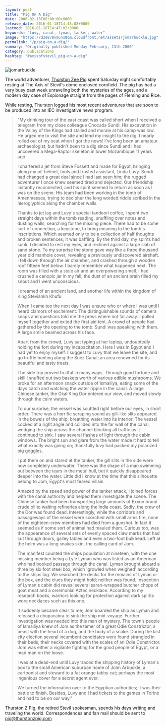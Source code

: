 ```yaml
---
layout: post
title: "Pig On A Dig"
date: 2006-02-13T06:00:00+0000
release_date: 2016-01-18T14:45:02+0000
lastmod: 2016-01-18T14:47:02+0000
keywords: "luvy, canal, lyman, tanker, water"
image: "https://d3e878vmunx8cm.cloudfront.net/assets/jomarbuckle.jpg"
permalink: "/p/pig-on-a-dig/"
summary: "Originally published Monday February, 13th 2006"
category: publications
hashtag: "#axisofstevil_pig-on-a-dig"
---
```


[id_1]: https://d3e878vmunx8cm.cloudfront.net/assets/jomarbuckle.jpg "jomarbuckle"
![jomarbuckle][id_1]

The world adventurer, [Thurston Zee Pig](/p/thurston "Thurston Zee Pig") spent Saturday night comfortably resting at The Axis of Stevil's dome enclosed cornfield. The pig has had a very busy past week unraveling both the mysteries of the ages, and a modern day case of Espionage straight from the pages of Fleming and Rice. 

While resting, Thurston logged his most recent adventures that are soon to be produced into an IEC investigative news program.

> "My drinking tour of the east coast was called short when I received a telegram from my close colleague Chocada Sundi. His excavation in the Valley of the Kings had stalled and morale at his camp was low. He urged me to visit the site and lend my insight to the dig. I nearly rolled out of my seat when I got the news! I've long been an amateur archaeologist, but hadn't been to a dig since Sundi and I had uncovered a Mega-Raptor skeleton in lower Mozambique 11 years ago. 
> 
> I chartered a jet from Steve Fossett and made for Egypt, bringing along my pif helmet, tools and trusted assistant, Linda Luvy. Sundi had changed a great deal since I had last seen him; the rugged adventurer I once knew seemed tired and dejected. Our friendship instantly reconnected, and his spirit seemed to return as soon as I was on the scene. His team had been working in the tomb of Amenmesses, trying to decipher the long worded riddle scribed in the hieroglyphics along the chamber walls.
> 
> Thanks to jet lag and Luvy's special tandoori coffee, I spent two straight days within the tomb reading, snuffling over notes and dusting walls; searching for the missing piece. There had to be some sort of connection, a keystone, to bring meaning to the tomb's inscriptions. Which seemed only to be a collection of half thoughts and broken sentences; it was baffling. By the third day, my spirits had sunk. I decided to rest my eyes, and reclined against a large slab of sand stone. To my surprise the stone gave way like a three thousand year old manhole cover, revealing a previously undiscovered airshaft. I fell down through the air chamber, and crashed through a wooden roof fifteen feet below. I barely remember what happened next. The room was filled with a stale air and an overpowering smell. I had crushed a canopic jar in my fall, the dust of an ancient brain filled my snout and I went unconscious. 
> 
> I dreamed of an ancient land, and another life within the kingdom of King Steviankh Khufu
> 
> When I came too the next day I was unsure who or where I was until I heard clamors of excitement. The distinguishable sounds of camera snaps and questions told me the press where not far away. I pulled myself together and exited the first aid tent. A crowd of people had gathered by the opening to the tomb. Sundi was speaking with them. A large smile beamed across his face.
> 
> Apart from the crowd, Luvy sat typing at her laptop, undoubtedly holding the fort during my incapacitation. Here I was in Egypt and I had yet to enjoy myself. I suggest to Luvy that we leave the site, and go truffle hunting along the Suez Canal; an area renowned for its beautiful and tasty treats.
> 
> The side trip proved fruitful in many ways. Through good fortune and skill I snuffed out two baskets worth of various edible mushrooms. We broke for an afternoon snack outside of Ismailiya, eating some of the days catch and watching the water ripple in the canal. A large Chinese tanker, the Okal King Dor entered our view, and moved slowly through the calm waters.
> 
> To our surprise, the vessel was scuttled right before our eyes, in short order. There was a horrific scraping sound as gill-like slits appeared in the bowels of the ship, breathing water into its interior. The vessel cocked at a right angle and collided into the far wall of the canal, wedging the ship across the channel blocking all traffic as it continued to sink. I saw several flashes of light through the cabin windows. The bright sun and glare from the water made it hard to tell what exactly was going on; thankfully luvy had packed my polarized pig goggles.
> 
> I put them on and stared at the tanker, the gill slits in the side were now completely underwater. There was the shape of a man swimming out between the tears in the metal hull, but it quickly disappeared deeper into the water. Little did I know at the time that this silhouette belong to Jom, Egypt's most feared villain.
> 
> Amazed by the speed and power of the tanker attack, I joined forces with the canal authority and helped them investigate the scene. The Chinese tanker had been transporting large amounts of Exxon brand crude oil to waiting refineries along the India coast. Sadly, the crew of the Dor was found dead. Interestingly, while the corridors and passageways of the vessel were scorched with small arms fire, none of the eighteen-crew members had died from a gunshot. In fact it seemed as if some sort of animal had mauled them. Curious too, was the appearance of several sets of evenly spaced claw marks that had cut through doors, galley tables and even a two-foot bulkhead. Left at the helm was a long snakes skin, the calling card of Jom.
> 
> The manifest counted the ships population at nineteen, with the one missing member being a Lyle Lyman who was listed as an American who had booked passage through the canal. Lyman brought aboard a three by six foot steel box, which 'growled when weighed' according to the ships log. We searched the decks for the remains of Lyman or the box, and the clues they might hold; neither was found. Inspection of Lyman's cabin did reveal several saran-wrapped butcher chops of goat meat and a ceremonial Aztec necklace. According to my research books, warriors looking for protection against dark spirits wore necklaces such as this one.
> 
> It suddenly became clear to me; Jom boarded the ship as Lyman and released a chupacabra to sink the ship mid-voyage. Further investigation was needed into this man of mystery. The town’s people of Ismailiya knew of Jom as the tamer of a great Odie Constrictor, a beast with the head of a dog, and the body of a snake. During the last city election several incumbent candidates were found strangled in their beds, their necks covered with the scales of an Odie Constrictor. Jom was either a vigilante fighting for the good people of Egypt, or a mad man on the loose.
> 
> I was at a dead-end until Luvy traced the shipping history of Lyman's box to the small American suburban home of John Arbuckle, a cartoonist and steward to a fat orange tabby cat; perhaps the most ingenious cover for a secret agent ever.
> 
> We turned the information over to the Egyptian authorities; it was their battle to finish. Besides, Luvy and I had tickets to the games in Torino and had to be on our way."

Thurston Z Pig, the retired Stevil spokesman, spends his days writing and traveling the world. Correspondences and fan mail should be sent to [pig@thurstonzpig.com](mailto:pig@thurstonzpig.com "pig@thurstonzpig.com")
